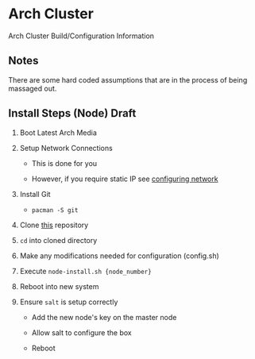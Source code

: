 # Arch Cluster #

Arch Cluster Build/Configuration Information

## Notes ##

There are some hard coded assumptions that are in the process of being massaged
out.

## Install Steps (Node) Draft ##

1.  Boot Latest Arch Media

2.  Setup Network Connections

    *   This is done for you

    *   However, if you require static IP see
        [configuring network][archConfigNetwork]

3.  Install Git

    *   `pacman -S git`

4.  Clone [this] repository

5.  `cd` into cloned directory

6.  Make any modifications needed for configuration (config.sh)

7.  Execute `node-install.sh {node_number}`

8.  Reboot into new system

9.  Ensure `salt` is setup correctly

    *   Add the new node's key on the master node

    *   Allow salt to configure the box

    *   Reboot

[archConfigNetwork]:[https://wiki.archlinux.org/index.php/Configuring_network]
[this]:[https://github.com/mpitx/arch.cluster.git]
